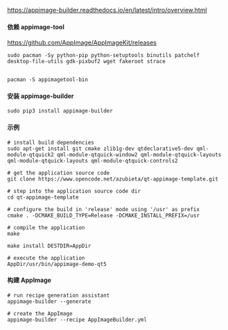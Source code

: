 https://appimage-builder.readthedocs.io/en/latest/intro/overview.html



#### 依赖 appimage-tool

https://github.com/AppImage/AppImageKit/releases

```
sudo pacman -Sy python-pip python-setuptools binutils patchelf desktop-file-utils gdk-pixbuf2 wget fakeroot strace


pacman -S appimagetool-bin
```



#### 安装 appimage-builder

```
sudo pip3 install appimage-builder
```



#### 示例

```
# install build dependencies
sudo apt-get install git cmake zlib1g-dev qtdeclarative5-dev qml-module-qtquick2 qml-module-qtquick-window2 qml-module-qtquick-layouts qml-module-qtquick-layouts qml-module-qtquick-controls2

# get the application source code
git clone https://www.opencode.net/azubieta/qt-appimage-template.git

# step into the application source code dir
cd qt-appimage-template

# configure the build in 'release' mode using '/usr' as prefix
cmake . -DCMAKE_BUILD_TYPE=Release -DCMAKE_INSTALL_PREFIX=/usr

# compile the application
make
```

```
make install DESTDIR=AppDir

# execute the application
AppDir/usr/bin/appimage-demo-qt5
```



#### 构建 AppImage

```
# run recipe generation assistant
appimage-builder --generate

# create the AppImage
appimage-builder --recipe AppImageBuilder.yml
```

